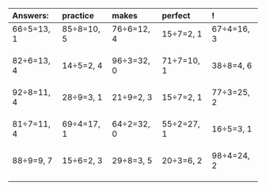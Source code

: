 | Answers: | practice | makes | perfect | ! |
| :--- | :--- | :--- | :--- | :--- |
| 66÷5=13, 1 | 85÷8=10, 5 | 76÷6=12, 4 | 15÷7=2, 1 | 67÷4=16, 3 | 
|   |   |   |   |   | 
|   |   |   |   |   | 
|   |   |   |   |   | 
| 82÷6=13, 4 | 14÷5=2, 4 | 96÷3=32, 0 | 71÷7=10, 1 | 38÷8=4, 6 | 
|   |   |   |   |   | 
|   |   |   |   |   | 
|   |   |   |   |   | 
| 92÷8=11, 4 | 28÷9=3, 1 | 21÷9=2, 3 | 15÷7=2, 1 | 77÷3=25, 2 | 
|   |   |   |   |   | 
|   |   |   |   |   | 
|   |   |   |   |   | 
| 81÷7=11, 4 | 69÷4=17, 1 | 64÷2=32, 0 | 55÷2=27, 1 | 16÷5=3, 1 | 
|   |   |   |   |   | 
|   |   |   |   |   | 
|   |   |   |   |   | 
| 88÷9=9, 7 | 15÷6=2, 3 | 29÷8=3, 5 | 20÷3=6, 2 | 98÷4=24, 2 | 
|   |   |   |   |   | 
|   |   |   |   |   | 
|   |   |   |   |   | 
